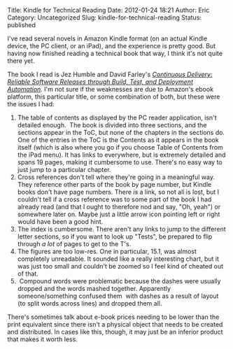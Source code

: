 Title: Kindle for Technical Reading
Date: 2012-01-24 18:21
Author: Eric
Category: Uncategorized
Slug: kindle-for-technical-reading
Status: published

I've read several novels in Amazon Kindle format (on an actual Kindle
device, the PC client, or an iPad), and the experience is pretty good.
But having now finished reading a technical book that way, I think it's
not quite there yet.

The book I read is Jez Humble and David Farley's *[Continuous
Delivery: Reliable Software Releases through Build, Test, and Deployment
Automation](http://www.amazon.com/gp/product/B003YMNVC0/ref=as_li_ss_tl?ie=UTF8&tag=sparksfromthesmi&linkCode=as2&camp=1789&creative=390957&creativeASIN=B003YMNVC0).*
I'm not sure if the weaknesses are due to Amazon's ebook platform, this
particular title, or some combination of both, but these were the issues
I had:

1.  The table of contents as displayed by the PC reader application,
    isn't detailed enough.  The book is divided into three sections, and
    the sections appear in the ToC, but none of the chapters in the
    sections do. One of the entries in the ToC is the Contents as it
    appears in the book itself (which is also where you go if you choose
    Table of Contents from the iPad menu). It has links to everywhere,
    but is extremely detailed and spans 19 pages, making it cumbersome
    to use. There's no easy way to just jump to a particular chapter.
2.  Cross references don't tell where they're going in a meaningful way.
    They reference other parts of the book by page number, but Kindle
    books don't have page numbers. There *is* a link, so not all is
    lost, but I couldn't tell if a cross reference was to some part of
    the book I had already read (and that I ought to therefore nod and
    say, "Oh, yeah") or somewhere later on. Maybe just a little arrow
    icon pointing left or right would have been a good hint.
3.  The index is cumbersome. There aren't any links to jump to the
    different letter sections, so if you want to look up "Tests", be
    prepared to flip through *a lot* of pages to get to the T's.
4.  The figures are too low-res. One in particular, 15.1, was almost
    completely unreadable. It sounded like a really interesting chart,
    but it was just too small and couldn't be zoomed so I feel kind of
    cheated out of that.
5.   Compound words were problematic because the dashes were usually
    dropped and the words mashed together. Apparently someone/something
    confused them  with dashes as a result of layout (to split words
    across lines) and dropped them all.

There's sometimes talk about e-book prices needing to be lower than the
print equivalent since there isn't a physical object that needs to be
created and distributed. In cases like this, though, it may just be an
inferior product that makes it worth less.

